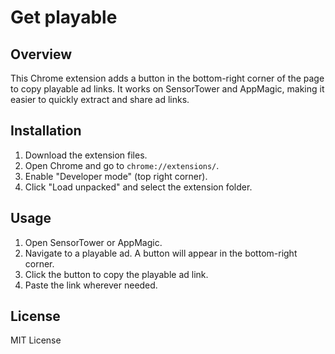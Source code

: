 # Get playable

## Overview

This Chrome extension adds a button in the bottom-right corner of the page to copy playable ad links. It works on SensorTower and AppMagic, making it easier to quickly extract and share ad links.

## Installation

1. Download the extension files.
2. Open Chrome and go to `chrome://extensions/`.
3. Enable "Developer mode" (top right corner).
4. Click "Load unpacked" and select the extension folder.

## Usage

1. Open SensorTower or AppMagic.
2. Navigate to a playable ad. A button will appear in the bottom-right corner.
3. Click the button to copy the playable ad link.
4. Paste the link wherever needed.

## License

MIT License
